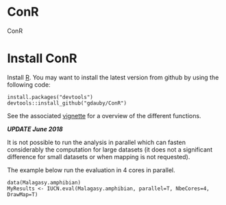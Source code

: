 # ConR
ConR


# Install ConR

Install [R](https://cran.r-project.org/).
You may want to install the latest version from github by using the following code:

```
install.packages("devtools")
devtools::install_github("gdauby/ConR")
```


See the associated [vignette](https://CRAN.R-project.org/package=ConR/vignettes/my-vignette.html) for a overview of the different functions.


*__UPDATE June 2018__*

It is not possible to run the analysis in parallel which can fasten considerably the computation for large datasets (it does not a significant difference for small datasets or when mapping is not requested).

The example below run the evaluation in 4 cores in parallel.

```
data(Malagasy.amphibian)
MyResults <- IUCN.eval(Malagasy.amphibian, parallel=T, NbeCores=4, DrawMap=T)
```





